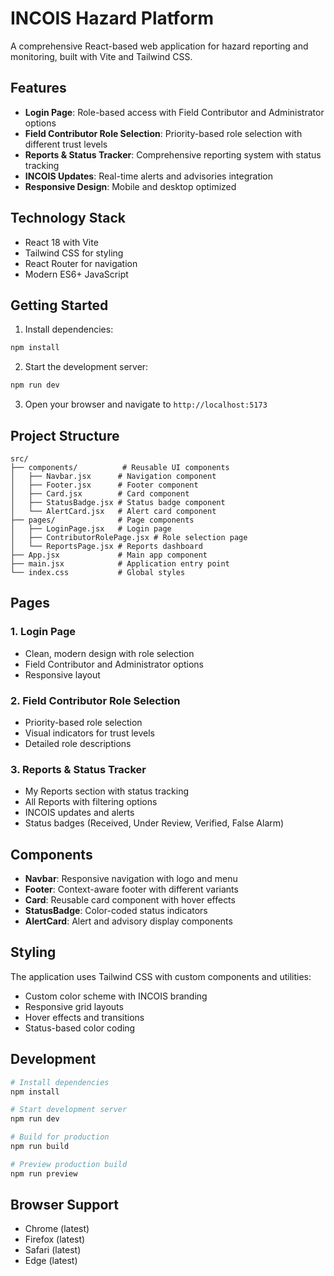 # INCOIS Hazard Platform

A comprehensive React-based web application for hazard reporting and monitoring, built with Vite and Tailwind CSS.

## Features

- **Login Page**: Role-based access with Field Contributor and Administrator options
- **Field Contributor Role Selection**: Priority-based role selection with different trust levels
- **Reports & Status Tracker**: Comprehensive reporting system with status tracking
- **INCOIS Updates**: Real-time alerts and advisories integration
- **Responsive Design**: Mobile and desktop optimized

## Technology Stack

- React 18 with Vite
- Tailwind CSS for styling
- React Router for navigation
- Modern ES6+ JavaScript

## Getting Started

1. Install dependencies:
```bash
npm install
```

2. Start the development server:
```bash
npm run dev
```

3. Open your browser and navigate to `http://localhost:5173`

## Project Structure

```
src/
├── components/          # Reusable UI components
│   ├── Navbar.jsx      # Navigation component
│   ├── Footer.jsx      # Footer component
│   ├── Card.jsx        # Card component
│   ├── StatusBadge.jsx # Status badge component
│   └── AlertCard.jsx   # Alert card component
├── pages/              # Page components
│   ├── LoginPage.jsx   # Login page
│   ├── ContributorRolePage.jsx # Role selection page
│   └── ReportsPage.jsx # Reports dashboard
├── App.jsx             # Main app component
├── main.jsx            # Application entry point
└── index.css           # Global styles
```

## Pages

### 1. Login Page
- Clean, modern design with role selection
- Field Contributor and Administrator options
- Responsive layout

### 2. Field Contributor Role Selection
- Priority-based role selection
- Visual indicators for trust levels
- Detailed role descriptions

### 3. Reports & Status Tracker
- My Reports section with status tracking
- All Reports with filtering options
- INCOIS updates and alerts
- Status badges (Received, Under Review, Verified, False Alarm)

## Components

- **Navbar**: Responsive navigation with logo and menu
- **Footer**: Context-aware footer with different variants
- **Card**: Reusable card component with hover effects
- **StatusBadge**: Color-coded status indicators
- **AlertCard**: Alert and advisory display components

## Styling

The application uses Tailwind CSS with custom components and utilities:
- Custom color scheme with INCOIS branding
- Responsive grid layouts
- Hover effects and transitions
- Status-based color coding

## Development

```bash
# Install dependencies
npm install

# Start development server
npm run dev

# Build for production
npm run build

# Preview production build
npm run preview
```

## Browser Support

- Chrome (latest)
- Firefox (latest)
- Safari (latest)
- Edge (latest)
